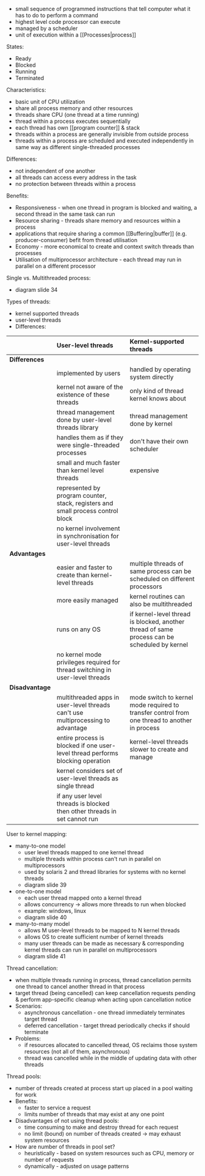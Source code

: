 - small sequence of programmed instructions that tell computer what it has to do to perform a command
- highest level code processor can execute
- managed by a scheduler
- unit of execution within a [[Processes|process]]

States:
- Ready
- Blocked
- Running
- Terminated

Characteristics:
- basic unit of CPU utilization
- share all process memory and other resources
- threads share CPU (one thread at a time running)
- thread within a process executes sequentially
- each thread has own [[program counter]] & stack
- threads within a process are generally invisible from outside process
- threads within a process are scheduled and executed independently in same way as different single-threaded processes

Differences:
- not independent of one another
- all threads can access every address in the task
- no protection between threads within a process

Benefits:
- Responsiveness - when one thread in program is blocked and waiting, a second thread in the same task can run
- Resource sharing - threads share memory and resources within a process
- applications that require sharing a common [[Buffering|buffer]] (e.g. producer-consumer) befit from thread utilisation
- Economy - more economical to create and context switch threads than processes
- Utilisation of multiprocessor architecture - each thread may run in parallel on a different processor

Single vs. Multithreaded process:
- diagram slide 34

Types of threads:
- kernel supported threads
- user-level threads
- Differences:

|                  | User-level threads                                                               | Kernel-supported threads                                                                      |
| ---------------- |:-------------------------------------------------------------------------------- |:--------------------------------------------------------------------------------------------- |
| **Differences**  |                                                                                  |                                                                                               |
|                  | implemented by users                                                             | handled by operating system directly                                                          |
|                  | kernel not aware of the existence of these threads                               | only kind of thread kernel knows about                                                        |
|                  | thread management done by user-level threads library                             | thread management done by kernel                                                              |
|                  | handles them as if they were single-threaded processes                           | don't have their own scheduler                                                                |
|                  | small and much faster than kernel level threads                                  | expensive                                                                                     |
|                  | represented by program counter, stack, registers and small process control block |                                                                                               |
|                  | no kernel involvement in synchronisation for user-level threads                  |                                                                                               |
| **Advantages**   |                                                                                  |                                                                                               |
|                  | easier and faster to create than kernel-level threads                            | multiple threads of same process can be scheduled on different processors                     |
|                  | more easily managed                                                              | kernel routines can also be multithreaded                                                     |
|                  | runs on any OS                                                                   | if kernel-level thread is blocked, another thread of same process can be scheduled by kernel  |
|                  | no kernel mode privileges required for thread switching in user-level threads    |                                                                                               |
| **Disadvantage** |                                                                                  |                                                                                               |
|                  | multithreaded apps in user-level threads can't use multiprocessing to advantage  | mode switch to kernel mode required to transfer control from one thread to another in process |
|                  | entire process is blocked if one user-level thread performs blocking operation   | kernel-level threads slower to create and manage                                              |
|                  | kernel considers set of user-level threads as single thread                      |                                                                                               |
|                  | if any user level threads is blocked then other threads in set cannot run        |                                                                                               |

User to kernel mapping:
- many-to-one model
	- user level threads mapped to one kernel thread
	- multiple threads within process can't run in parallel on multiprocessors
	- used by solaris 2 and thread libraries for systems with no kernel threads
	- diagram slide 39
- one-to-one model
	- each user thread mapped onto a kernel thread
	- allows concurrency -> allows more threads to run when blocked
	- example: windows, linux
	- diagram slide 40
- many-to-many model
	- allows M user-level threads to be mapped to N kernel threads
	- allows OS to create sufficient number of kernel threads
	- many user threads can be made as necessary & corresponding kernel threads can run in parallel on multiprocessors
	- diagram slide 41

Thread cancellation:
- when multiple threads running in process, thread cancellation permits one thread to cancel another thread in that process
- target thread (being cancelled)  can keep cancellation requests pending & perform app-specific cleanup when acting upon cancellation notice
- Scenarios:
	- asynchronous cancellation - one thread immediately terminates target thread
	- deferred cancellation - target thread periodically checks if should terminate
- Problems:
	- if resources allocated to cancelled thread, OS reclaims those system resources (not all of them, asynchronous)
	- thread was cancelled while in the middle of updating data with other threads

Thread pools:
- number of threads created at process start up placed in a pool waiting for work
- Benefits:
	- faster to service a request
	- limits number of threads that may exist at any one point
- Disadvantages of not using thread pools:
	- time consuming to make and destroy thread for each request
	- no limit (bound) on number of threads created -> may exhaust system resources
- How are number of threads in pool set?
	- heuristically - based on system resources such as CPU, memory or number of requests
	- dynamically - adjusted on usage patterns
